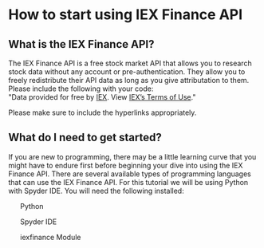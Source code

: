 # How to start using IEX Finance API
## What is the IEX Finance API?
The IEX Finance API is a free stock market API that allows you to research stock data without any account or pre-authentication. They allow you to freely redistribute their API data as long as you give attributation to them. Please include the following with your code: <br>
"Data provided for free by <a href="https://iextrading.com/developer">IEX</a>. View <a href="https://iextrading.com/api-exhibit-a/">IEX’s Terms of Use</a>."
<p>Please make sure to include the hyperlinks appropriately.</p>

## What do I need to get started?
If you are new to programming, there may be a little learning curve that you might have to endure first before beginning your dive into using the IEX Finance API. There are several available types of programming languages that can use the IEX Finance API. For this tutorial we will be using Python with Spyder IDE. You will need the following installed:
<ul>Python</ul>
<ul>Spyder IDE</ul>
<ul>iexfinance Module</ul>
